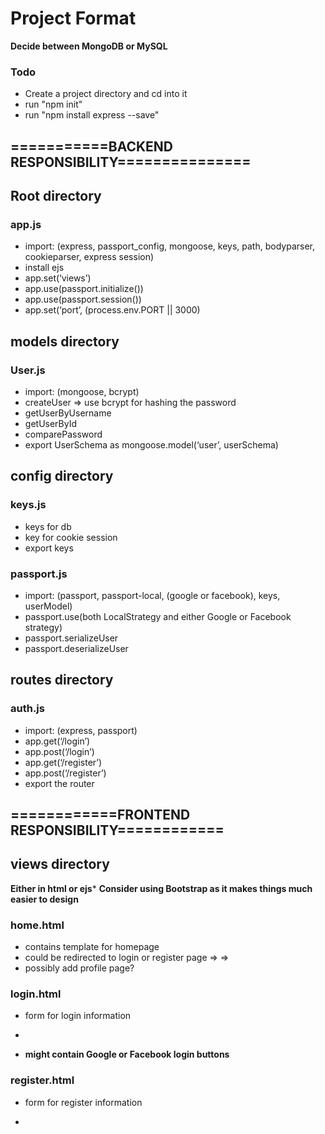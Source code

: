 # Project Format

**Decide between MongoDB or MySQL**

### Todo
* Create a project directory and cd into it
* run "npm init"
* run "npm install express --save"


## ===========BACKEND RESPONSIBILITY===============

## Root directory
### app.js
* import: (express, passport_config, mongoose, keys, path, bodyparser, cookieparser, express session)
* install ejs
* app.set(‘views’)
* app.use(passport.initialize())
* app.use(passport.session())
* app.set(‘port’, (process.env.PORT || 3000)

## models directory
### User.js
* import: (mongoose, bcrypt)
* createUser	=> use bcrypt for hashing the password
* getUserByUsername
* getUserById
* comparePassword
* export UserSchema as mongoose.model(‘user’, userSchema)

## config directory
### keys.js
* keys for db
* key for cookie session
* export keys
### passport.js
* import: (passport, passport-local, (google or facebook), keys, userModel)
* passport.use(both LocalStrategy and either Google or Facebook 	strategy)
* passport.serializeUser
* passport.deserializeUser

## routes directory
### auth.js
* import: (express, passport)
* app.get(‘/login’)
* app.post(‘/login’)
* app.get(‘/register’)
* app.post(‘/register’)
* export the router

## ============FRONTEND RESPONSIBILITY============

## views directory
**Either in html or ejs***
**Consider using Bootstrap as it makes things much easier to design**
### home.html
* contains template for homepage
* could be redirected to login or register page
    => <a href="/login"></a>
    => <a href="/register"></a>
* possibly add profile page?
### login.html
* form for login information
* <form action="/login"></form>
* **might contain Google or Facebook login buttons**
### register.html
* form for register information
* <form action="/register"></form>
